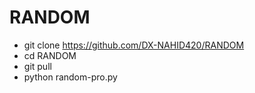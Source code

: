 # RANDOM
- git clone https://github.com/DX-NAHID420/RANDOM
- cd RANDOM
- git pull 
- python random-pro.py
